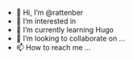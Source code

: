 - 👋 Hi, I’m @rattenber
- 👀 I’m interested in 
- 🌱 I’m currently learning Hugo 
- 💞️ I’m looking to collaborate on ...
- 📫 How to reach me ...

<!---
rattenber/rattenber is a ✨ special ✨ repository because its `README.md` (this file) appears on your GitHub profile.
You can click the Preview link to take a look at your changes.
--->
